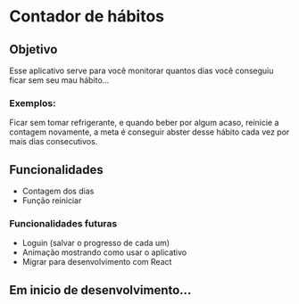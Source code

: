 # Contador de hábitos

## Objetivo

Esse aplicativo serve para você monitorar quantos dias você conseguiu
ficar sem seu mau hábito...

### Exemplos:

Ficar sem tomar refrigerante, e
quando beber por algum acaso, reinicie a contagem novamente, a meta é
conseguir abster desse hábito cada vez por mais dias consecutivos.

## Funcionalidades

- Contagem dos dias
- Função reiniciar

### Funcionalidades futuras

- Loguin (salvar o progresso de cada um)
- Animação mostrando como usar o aplicativo
- Migrar para desenvolvimento com React

## Em inicio de desenvolvimento...
